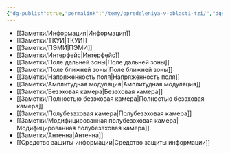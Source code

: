 ```yaml
---
{"dg-publish":true,"permalink":"/temy/opredeleniya-v-oblasti-tzi/","dgHomeLink":true,"dgPassFrontmatter":false}
---
```


- [[Заметки/Информация|Информация]]
- [[Заметки/ТКУИ|ТКУИ]]
- [[Заметки/ПЭМИ|ПЭМИ]]
- [[Заметки/Интерфейс|Интерфейс]]
- [[Заметки/Поле дальней зоны|Поле дальней зоны]]
- [[Заметки/Поле ближней зоны|Поле ближней зоны]]
- [[Заметки/Напряженность поля|Напряженность поля]]
- [[Заметки/Амплитудная модуляция|Амплитудная модуляция]]
- [[Заметки/Безэховая камера|Безэховая камера]]
- [[Заметки/Полностью безэховая камера|Полностью безэховая камера]]
- [[Заметки/Полубезэховая камера|Полубезэховая камера]]
- [[Заметки/Модифицированная полубезэховая камера|Модифицированная полубезэховая камера]]
- [[Заметки/Антенна|Антенна]]
- [[Средство защиты информации|Средство защиты информации]]